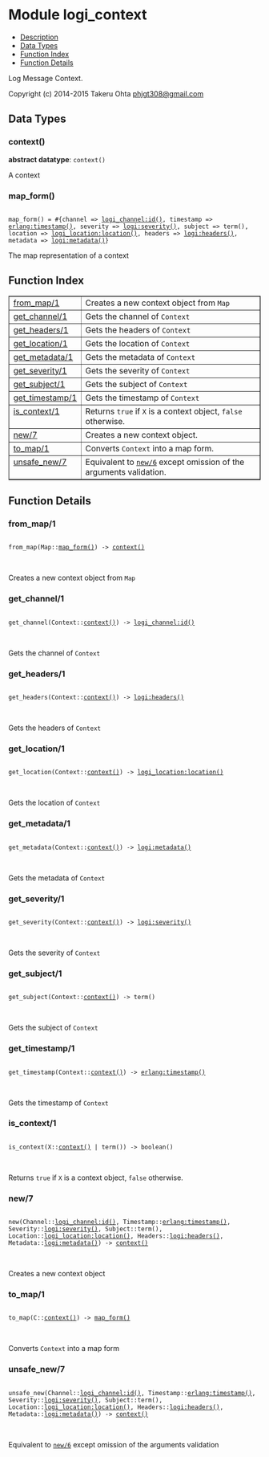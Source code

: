 

# Module logi_context #
* [Description](#description)
* [Data Types](#types)
* [Function Index](#index)
* [Function Details](#functions)

Log Message Context.

Copyright (c) 2014-2015 Takeru Ohta <phjgt308@gmail.com>

<a name="types"></a>

## Data Types ##




### <a name="type-context">context()</a> ###


__abstract datatype__: `context()`

 A context



### <a name="type-map_form">map_form()</a> ###


<pre><code>
map_form() = #{channel =&gt; <a href="logi_channel.md#type-id">logi_channel:id()</a>, timestamp =&gt; <a href="erlang.md#type-timestamp">erlang:timestamp()</a>, severity =&gt; <a href="logi.md#type-severity">logi:severity()</a>, subject =&gt; term(), location =&gt; <a href="logi_location.md#type-location">logi_location:location()</a>, headers =&gt; <a href="logi.md#type-headers">logi:headers()</a>, metadata =&gt; <a href="logi.md#type-metadata">logi:metadata()</a>}
</code></pre>

 The map representation of a context

<a name="index"></a>

## Function Index ##


<table width="100%" border="1" cellspacing="0" cellpadding="2" summary="function index"><tr><td valign="top"><a href="#from_map-1">from_map/1</a></td><td>Creates a new context object from <code>Map</code></td></tr><tr><td valign="top"><a href="#get_channel-1">get_channel/1</a></td><td>Gets the channel of <code>Context</code></td></tr><tr><td valign="top"><a href="#get_headers-1">get_headers/1</a></td><td>Gets the headers of <code>Context</code></td></tr><tr><td valign="top"><a href="#get_location-1">get_location/1</a></td><td>Gets the location of <code>Context</code></td></tr><tr><td valign="top"><a href="#get_metadata-1">get_metadata/1</a></td><td>Gets the metadata of <code>Context</code></td></tr><tr><td valign="top"><a href="#get_severity-1">get_severity/1</a></td><td>Gets the severity of <code>Context</code></td></tr><tr><td valign="top"><a href="#get_subject-1">get_subject/1</a></td><td>Gets the subject of <code>Context</code></td></tr><tr><td valign="top"><a href="#get_timestamp-1">get_timestamp/1</a></td><td>Gets the timestamp of <code>Context</code></td></tr><tr><td valign="top"><a href="#is_context-1">is_context/1</a></td><td>Returns <code>true</code> if <code>X</code> is a context object, <code>false</code> otherwise.</td></tr><tr><td valign="top"><a href="#new-7">new/7</a></td><td>Creates a new context object.</td></tr><tr><td valign="top"><a href="#to_map-1">to_map/1</a></td><td>Converts <code>Context</code> into a map form.</td></tr><tr><td valign="top"><a href="#unsafe_new-7">unsafe_new/7</a></td><td>Equivalent to <a href="#new-6"><code>new/6</code></a> except omission of the arguments validation.</td></tr></table>


<a name="functions"></a>

## Function Details ##

<a name="from_map-1"></a>

### from_map/1 ###

<pre><code>
from_map(Map::<a href="#type-map_form">map_form()</a>) -&gt; <a href="#type-context">context()</a>
</code></pre>
<br />

Creates a new context object from `Map`

<a name="get_channel-1"></a>

### get_channel/1 ###

<pre><code>
get_channel(Context::<a href="#type-context">context()</a>) -&gt; <a href="logi_channel.md#type-id">logi_channel:id()</a>
</code></pre>
<br />

Gets the channel of `Context`

<a name="get_headers-1"></a>

### get_headers/1 ###

<pre><code>
get_headers(Context::<a href="#type-context">context()</a>) -&gt; <a href="logi.md#type-headers">logi:headers()</a>
</code></pre>
<br />

Gets the headers of `Context`

<a name="get_location-1"></a>

### get_location/1 ###

<pre><code>
get_location(Context::<a href="#type-context">context()</a>) -&gt; <a href="logi_location.md#type-location">logi_location:location()</a>
</code></pre>
<br />

Gets the location of `Context`

<a name="get_metadata-1"></a>

### get_metadata/1 ###

<pre><code>
get_metadata(Context::<a href="#type-context">context()</a>) -&gt; <a href="logi.md#type-metadata">logi:metadata()</a>
</code></pre>
<br />

Gets the metadata of `Context`

<a name="get_severity-1"></a>

### get_severity/1 ###

<pre><code>
get_severity(Context::<a href="#type-context">context()</a>) -&gt; <a href="logi.md#type-severity">logi:severity()</a>
</code></pre>
<br />

Gets the severity of `Context`

<a name="get_subject-1"></a>

### get_subject/1 ###

<pre><code>
get_subject(Context::<a href="#type-context">context()</a>) -&gt; term()
</code></pre>
<br />

Gets the subject of `Context`

<a name="get_timestamp-1"></a>

### get_timestamp/1 ###

<pre><code>
get_timestamp(Context::<a href="#type-context">context()</a>) -&gt; <a href="erlang.md#type-timestamp">erlang:timestamp()</a>
</code></pre>
<br />

Gets the timestamp of `Context`

<a name="is_context-1"></a>

### is_context/1 ###

<pre><code>
is_context(X::<a href="#type-context">context()</a> | term()) -&gt; boolean()
</code></pre>
<br />

Returns `true` if `X` is a context object, `false` otherwise.

<a name="new-7"></a>

### new/7 ###

<pre><code>
new(Channel::<a href="logi_channel.md#type-id">logi_channel:id()</a>, Timestamp::<a href="erlang.md#type-timestamp">erlang:timestamp()</a>, Severity::<a href="logi.md#type-severity">logi:severity()</a>, Subject::term(), Location::<a href="logi_location.md#type-location">logi_location:location()</a>, Headers::<a href="logi.md#type-headers">logi:headers()</a>, Metadata::<a href="logi.md#type-metadata">logi:metadata()</a>) -&gt; <a href="#type-context">context()</a>
</code></pre>
<br />

Creates a new context object

<a name="to_map-1"></a>

### to_map/1 ###

<pre><code>
to_map(C::<a href="#type-context">context()</a>) -&gt; <a href="#type-map_form">map_form()</a>
</code></pre>
<br />

Converts `Context` into a map form

<a name="unsafe_new-7"></a>

### unsafe_new/7 ###

<pre><code>
unsafe_new(Channel::<a href="logi_channel.md#type-id">logi_channel:id()</a>, Timestamp::<a href="erlang.md#type-timestamp">erlang:timestamp()</a>, Severity::<a href="logi.md#type-severity">logi:severity()</a>, Subject::term(), Location::<a href="logi_location.md#type-location">logi_location:location()</a>, Headers::<a href="logi.md#type-headers">logi:headers()</a>, Metadata::<a href="logi.md#type-metadata">logi:metadata()</a>) -&gt; <a href="#type-context">context()</a>
</code></pre>
<br />

Equivalent to [`new/6`](#new-6) except omission of the arguments validation

